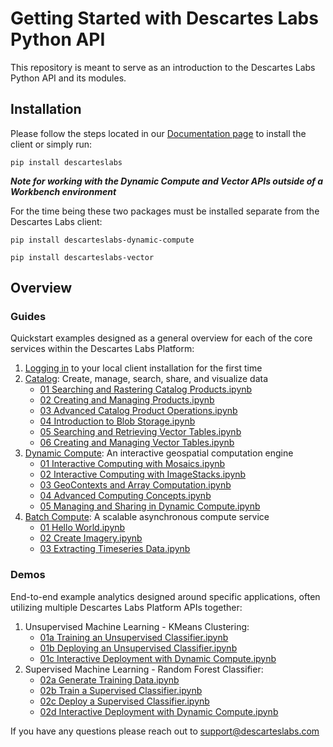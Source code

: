 # Getting Started with Descartes Labs Python API

This repository is meant to serve as an introduction to the Descartes Labs Python API and its modules.

## Installation

Please follow the steps located in our [Documentation page](https://docs.descarteslabs.com/installation.html) to install the client or simply run:

    pip install descarteslabs

**_Note for working with the Dynamic Compute and Vector APIs outside of a Workbench environment_**

For the time being these two packages must be installed separate from the Descartes Labs client:

    pip install descarteslabs-dynamic-compute

    pip install descarteslabs-vector

## Overview

### Guides

Quickstart examples designed as a general overview for each of the core services within the Descartes Labs Platform:

1. [Logging in](guides/01%20Logging%20In.ipynb) to your local client installation for the first time
2. [Catalog](https://docs.descarteslabs.com/descarteslabs/catalog/readme.html): Create, manage, search, share, and visualize data
   - [01 Searching and Rastering Catalog Products.ipynb](guides/catalog/01%20Searching%20and%20Rastering%20Catalog%20Products.ipynb)
   - [02 Creating and Managing Products.ipynb](guides/catalog/02%20Creating%20and%20Managing%20Products.ipynb)
   - [03 Advanced Catalog Product Operations.ipynb](guides/catalog/03%20Advanced%20Catalog%20Product%20Operations.ipynb)
   - [04 Introduction to Blob Storage.ipynb](guides/catalog/04%20Introduction%20to%20Blob%20Storage.ipynb)
   - [05 Searching and Retrieving Vector Tables.ipynb](guides/catalog/05%20Searching%20and%20Retrieving%20Vector%20Tables.ipynb)
   - [06 Creating and Managing Vector Tables.ipynb](guides/catalog/06%20Creating%20and%20Managing%20Vector%20Tables.ipynb)
3. [Dynamic Compute](https://docs.descarteslabs.com/api/dynamic-compute.html): An interactive geospatial computation engine
   - [01 Interactive Computing with Mosaics.ipynb](guides/dynamic-compute/01%20Interactive%20Computing%20with%20Mosaics.ipynb)
   - [02 Interactive Computing with ImageStacks.ipynb](guides/dynamic-compute/02%20Interactive%20Computing%20with%20ImageStacks.ipynb)
   - [03 GeoContexts and Array Computation.ipynb](guides/dynamic-compute/03%20GeoContexts%20and%20Array%20Computation.ipynb)
   - [04 Advanced Computing Concepts.ipynb](guides/dynamic-compute/04%20Advanced%20Computing%20Concepts.ipynb)
   - [05 Managing and Sharing in Dynamic Compute.ipynb](guides/dynamic-compute/05%20Managing%20and%20Sharing%20in%20Dynamic%20Compute.ipynb)
4. [Batch Compute](https://docs.descarteslabs.com/descarteslabs/compute/readme.html): A scalable asynchronous compute service
   - [01 Hello World.ipynb](guides/batch-compute/01%20Hello%20World.ipynb)
   - [02 Create Imagery.ipynb](guides/batch-compute/02%20Create%20Imagery.ipynb)
   - [03 Extracting Timeseries Data.ipynb](guides/batch-compute/03%20Extracting%20Timeseries%20Data.ipynb)

### Demos

End-to-end example analytics designed around specific applications, often utilizing multiple Descartes Labs Platform APIs together:

1. Unsupervised Machine Learning - KMeans Clustering:
   - [01a Training an Unsupervised Classifier.ipynb](demos/01%20Unsupervised%20Classification/01a%20Training%20an%20Unsupervised%20Classifier.ipynb)
   - [01b Deploying an Unsupervised Classifier.ipynb](demos/01%20Unsupervised%20Classification/01b%20Deploying%20an%20Unsupervised%20Classifier.ipynb)
   - [01c Interactive Deployment with Dynamic Compute.ipynb](demos/01%20Unsupervised%20Classification/01c%20Interactive%20Deployment%20with%20Dynamic%20Compute.ipynb)
2. Supervised Machine Learning - Random Forest Classifier:
   - [02a Generate Training Data.ipynb](demos/02%20Supervised%20Classification/02a%20Generate%20Training%20Data.ipynb)
   - [02b Train a Supervised Classifier.ipynb](demos/02%20Supervised%20Classification/02b%20Train%20a%20Supervised%20Classifier.ipynb)
   - [02c Deploy a Supervised Classifier.ipynb](demos/02%20Supervised%20Classification/02c%20Deploy%20a%20Supervised%20Classifier.ipynb)
   - [02d Interactive Deployment with Dynamic Compute.ipynb](demos/02%20Supervised%20Classification/02d%20Interactive%20Deployment%20with%20Dynamic%20Compute.ipynb)

If you have any questions please reach out to support@descarteslabs.com
